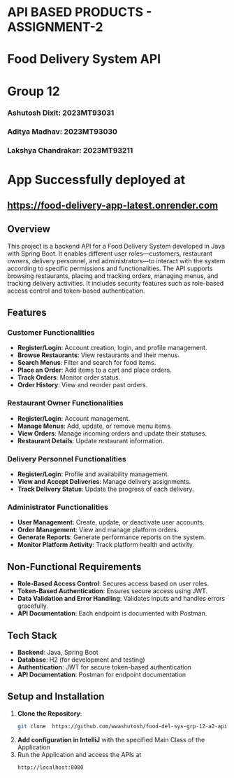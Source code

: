 # API BASED PRODUCTS - ASSIGNMENT-2
# Food Delivery System API
# Group 12
### Ashutosh Dixit: 2023MT93031
### Aditya Madhav: 2023MT93030
### Lakshya Chandrakar: 2023MT93211
# App Successfully deployed at
## https://food-delivery-app-latest.onrender.com

## Overview
This project is a backend API for a Food Delivery System developed in Java with Spring Boot. It enables different user roles—customers, restaurant owners, delivery personnel, and administrators—to interact with the system according to specific permissions and functionalities. The API supports browsing restaurants, placing and tracking orders, managing menus, and tracking delivery activities. It includes security features such as role-based access control and token-based authentication.

## Features

### Customer Functionalities
- **Register/Login**: Account creation, login, and profile management.
- **Browse Restaurants**: View restaurants and their menus.
- **Search Menus**: Filter and search for food items.
- **Place an Order**: Add items to a cart and place orders.
- **Track Orders**: Monitor order status.
- **Order History**: View and reorder past orders.

### Restaurant Owner Functionalities
- **Register/Login**: Account management.
- **Manage Menus**: Add, update, or remove menu items.
- **View Orders**: Manage incoming orders and update their statuses.
- **Restaurant Details**: Update restaurant information.

### Delivery Personnel Functionalities
- **Register/Login**: Profile and availability management.
- **View and Accept Deliveries**: Manage delivery assignments.
- **Track Delivery Status**: Update the progress of each delivery.

### Administrator Functionalities
- **User Management**: Create, update, or deactivate user accounts.
- **Order Management**: View and manage platform orders.
- **Generate Reports**: Generate performance reports on the system.
- **Monitor Platform Activity**: Track platform health and activity.

## Non-Functional Requirements
- **Role-Based Access Control**: Secures access based on user roles.
- **Token-Based Authentication**: Ensures secure access using JWT.
- **Data Validation and Error Handling**: Validates inputs and handles errors gracefully.
- **API Documentation**: Each endpoint is documented with Postman.

## Tech Stack
- **Backend**: Java, Spring Boot
- **Database**: H2 (for development and testing)
- **Authentication**: JWT for secure token-based authentication
- **API Documentation**: Postman for endpoint documentation

## Setup and Installation

1. **Clone the Repository**:
   ```bash
   git clone  https://github.com/wwashutosh/food-del-sys-grp-12-a2-api-bp-assignment.git
2. **Add configuration in IntelliJ** with the specified Main Class of the Application
3. Run the Application and access the APIs at
   ```
   http://localhost:8080
